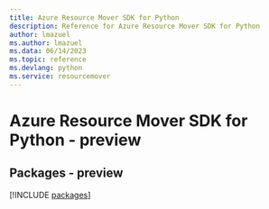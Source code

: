 ```yaml
---
title: Azure Resource Mover SDK for Python
description: Reference for Azure Resource Mover SDK for Python
author: lmazuel
ms.author: lmazuel
ms.data: 06/14/2023
ms.topic: reference
ms.devlang: python
ms.service: resourcemover
---
```

# Azure Resource Mover SDK for Python - preview
## Packages - preview
[!INCLUDE [packages](resource-mover-index.md)]